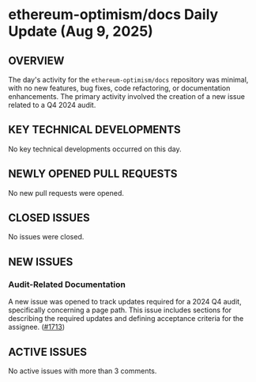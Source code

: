 # ethereum-optimism/docs Daily Update (Aug 9, 2025)
## OVERVIEW 
The day's activity for the `ethereum-optimism/docs` repository was minimal, with no new features, bug fixes, code refactoring, or documentation enhancements. The primary activity involved the creation of a new issue related to a Q4 2024 audit.

## KEY TECHNICAL DEVELOPMENTS
No key technical developments occurred on this day.

## NEWLY OPENED PULL REQUESTS
No new pull requests were opened.

## CLOSED ISSUES
No issues were closed.

## NEW ISSUES
### Audit-Related Documentation
A new issue was opened to track updates required for a 2024 Q4 audit, specifically concerning a page path. This issue includes sections for describing the required updates and defining acceptance criteria for the assignee. ([#1713](https://github.com/ethereum-optimism/docs/issues/1713))

## ACTIVE ISSUES
No active issues with more than 3 comments.